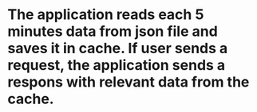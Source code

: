 # The application reads each 5 minutes data from json file and saves it in cache. If user sends a request, the application sends a respons with relevant data from the cache.
